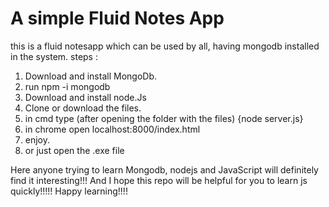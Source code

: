 # A simple Fluid Notes App

this is a fluid notesapp which can be used by all, having mongodb installed in the system.
steps : 
1. Download and install MongoDb.
2. run npm -i mongodb
3. Download and install node.Js 
4. Clone or download the files.
5. in cmd type (after opening the folder with the files) {node server.js}
6. in chrome open localhost:8000/index.html
7. enjoy.
8. or just open the .exe file

Here anyone trying to learn Mongodb, nodejs and JavaScript will definitely find it interesting!!!
And I hope this repo will be helpful for you to learn js quickly!!!!! 
Happy learning!!!!
